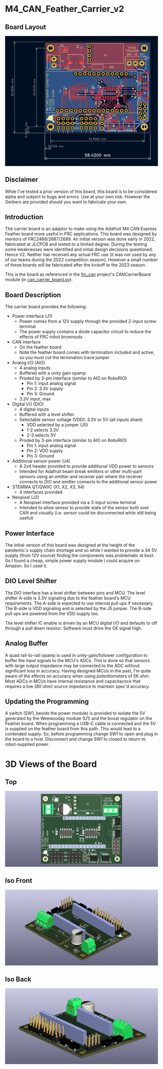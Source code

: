 # M4_CAN_Feather_Carrier_v2

## Board Layout
![alt text](https://github.com/2468shrm/M4_CAN_Feather_Carrier_v2/blob/main/Images/Board%20Layout.png?raw=true)

## Disclaimer
While I've tested a prior version of this board, this board is to be considered
alpha and subject to bugs and errors. Use at your own risk. However the Gerbers
are provided should you want to fabricate your own.

## Introduction
The carrier board is an adaptor to make using the Adafruit M4 CAN Express
Feather board more useful in FRC applications. This board was designed by mentors
of FRC2468/2687/2689. An initial version was done early in 2022, fabricated at JLCPCB
and tested to a limited degree. During the testing some weaknesses were identified and
initial design decisions questioned. Hence V2. Neither has received any actual FRC
use (it was not used by any of our teams during the 2022 competition season). However
a small number of these boards will be fabricated after the kickoff to the 2023 season.

This is the board as referenced in the [frc_can](https://github.com/2468shrm/frc_can)
project's CANCarrierBoard module (in
[can_carrier_board.py](https://github.com/2468shrm/frc_can/blob/main/can_carrier_board.py)).

## Board Description
The carrier board provides the following:
- Power interface (J1)
  - Power comes from a 12V supply through the provided 2-input screw terminal
  - The power supply contains a diode capacitor circuit to reduce the effects of FRC robot brownouts
- CAN interface
  - On the feather board
  - Note the feather board comes with termination included and active, so you must cut the termination trace jumper
- Analog I/O (AIO)
  - 4 analog inputs
  - Buffered with a unity gain opamp
  - Proded by 3-pin interface (similar to AIO on RoboRIO)
    - Pin 1: input analog signal
    - Pin 2: 3.3V supply
    - Pin 3: Ground
  - 3.3V input, max
- Digital I/O (DIO)
  - 4 digital inputs
  - Buffered with a level shifter
  - Selectable sensor voltage (VDD): 3.3V or 5V (all inputs share)
    - VDD selected by a jumper (J5)
    - 1-2 selects 3.3V
    - 2-3 selects 5V
  - Proded by 3-pin interface (similar to AIO on RoboRIO)
    - Pin 1: input analog signal
    - Pin 2: VDD supply
    - Pin 3: Ground
- Additional sensor power (J4)
	- A 2x4 header provided to provide additional VDD power to sensors
    - Intended for Adafruit beam break emitters or other multi-part sensors using an emitter and receiver pair where the receiver connects to DIO and emitter connects to the additional sensor power
- STEMMA QT/QWIIC (X1, X2, X3, X4)
  - 4 interfaces provided
- Neopixel (J2)
  - A Neopixel interface provided via a 3-input screw terminal
  - Intended to allow sensor to provide state of the sensor both over CAN and visually (i.e. sensor could be disconnected while still being useful)

## Power Interface
The initial version of this board was designed at the height of the pandemic's supply
chain shortage and so while I wanted to provide a 3A 5V supply (from 12V source) finding
the components was problematic at best. So I found a cheap, simple power supply module I
could acquire on Amazon. So I used it.

## DIO Level Shifter
The DIO interface has a level shifter between pins and MCU. The level shifter
A-side is 3.3V signaling due to the feather board's MCU requirements. The A-side
is expected to use internal pull ups if necessary. The B-side is VDD signaling
and is selected by the J5 jumper. The B-side pull ups are powered from the VDD
supply too.

The level shifter IC enable is driven by an MCU digital I/O and defaults to
off through a pull down resistor. Software must drive the OE signal high.

## Analog Buffer
A quad rail-to-rail opamp is used in unity-gain/follower configuration to buffer the
input signals to the MCU's ADCs. This is done so that sensors with large output
impedance may be connected to the ADC without significant loss in accuracy. Having
designed MCUs in the past, I'm quite aware of the effects on accuracy when using
potentiometers of 5K ohm. Most ADCs in MCUs have internal resistance and capacitacnce
that requires a low (80 ohm) source impedance to maintain spec'd accuracy.

## Updating the Programming
A switch (SW1, beside the power module) is provided to isolate the 5V generated by the
Weewooday module (U1) and the boost regulator on the Feather board. When programming a USB-C
cable is connected and the 5V is supplied on the feather board from this path. This would
lead to a contended supply. So, before programming change SW1 to open and plug in the board
to a host. Disconnect and change SW1 to closed to return to robot-supplied power.

# 3D Views of the Board
## Top
![alt text](https://github.com/2468shrm/M4_CAN_Feather_Carrier_v2/blob/main/Images/M4_CAN_Feather_Carrier%20Top.png?raw=true)

## Iso Front
![alt text](https://github.com/2468shrm/M4_CAN_Feather_Carrier_v2/blob/main/Images/M4_CAN_Feather_Carrier%20Corner%202%20Iso.png?raw=true)

## Iso Back
![alt text](https://github.com/2468shrm/M4_CAN_Feather_Carrier_v2/blob/main/Images/M4_CAN_Feather_Carrier%20Corner%20Iso.png?raw=true)

